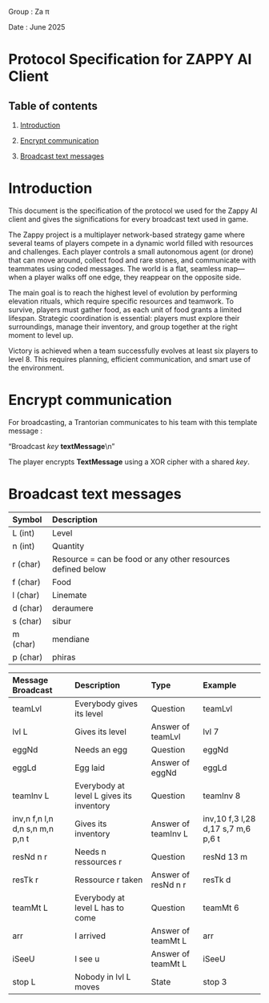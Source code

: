 Group : Za π

Date : June 2025


# Protocol Specification for ZAPPY AI Client 


## Table of contents

1. [Introduction](#introduction)

2. [Encrypt communication](#encrypt-communication)

3. [Broadcast text messages](#broadcast-text-messages)


# Introduction 

This document is the specification of the protocol we used for the Zappy AI client and gives the significations for every broadcast text used in game. 
 
The Zappy project is a multiplayer network-based strategy game where several teams of players compete in a dynamic world filled with resources and challenges. Each player controls a small autonomous agent (or drone) that can move around, collect food and rare stones, and communicate with teammates using coded messages. The world is a flat, seamless map—when a player walks off one edge, they reappear on the opposite side. 

The main goal is to reach the highest level of evolution by performing elevation rituals, which require specific resources and teamwork. To survive, players must gather food, as each unit of food grants a limited lifespan. Strategic coordination is essential: players must explore their surroundings, manage their inventory, and group together at the right moment to level up. 

Victory is achieved when a team successfully evolves at least six players to level 8. This requires planning, efficient communication, and smart use of the environment.


# Encrypt communication

For broadcasting, a Trantorian communicates to his team with this template message : 

“Broadcast *key* **textMessage**\n” 

The player encrypts **TextMessage** using a XOR cipher with a shared *key*.


# Broadcast text messages


| Symbol     | Description                                                  | 
|:-----------|:-------------------------------------------------------------|
| L  (int)   | Level                                                        | 
| n  (int)   | Quantity                                                     | 
| r  (char)  | Resource = can be food or any other resources defined below  | 
| f  (char)  | Food                                                         | 
| l  (char)  | Linemate                                                     | 
| d  (char)  | deraumere                                                    | 
| s  (char)  | sibur                                                        | 
| m  (char)  | mendiane                                                     | 
| p  (char)  | phiras                                                       |


| Message Broadcast                | Description                               | Type                | Example                             |
|:---------------------------------|:------------------------------------------|:--------------------|:------------------------------------|
| teamLvl                          | Everybody gives its level                 | Question            | teamLvl                             |
| lvl L                            | Gives its level                           | Answer of teamLvl   | lvl 7                               |
| eggNd                            | Needs an egg                              | Question            | eggNd                               |
| eggLd                            | Egg laid                                  | Answer of eggNd     | eggLd                               |
| teamInv L                        | Everybody at level L gives its inventory  | Question            | teamInv 8                           |
| inv,n f,n l,n d,n s,n m,n p,n t  | Gives its inventory                       | Answer of teamInv L | inv,10 f,3 l,28 d,17 s,7 m,6 p,6 t  |
| resNd n r                        | Needs n ressources r                      | Question            | resNd 13 m                          |
| resTk r                          | Ressource r taken                         | Answer of resNd n r | resTk d                             |
| teamMt L                         | Everybody at level L has to come          | Question            | teamMt 6                            |
| arr                              | I arrived                                 | Answer of teamMt L  | arr                                 |
| iSeeU                            | I see u                                   | Answer of teamMt L  | iSeeU                               |
| stop L                           | Nobody in lvl L moves                     | State               | stop 3                              |
